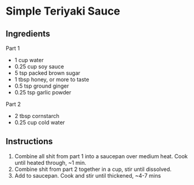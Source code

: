 # Simple Teriyaki Sauce
## Ingredients
Part 1
* 1 cup water
* 0.25 cup soy sauce
* 5 tsp packed brown sugar
* 1 tbsp honey, or more to taste
* 0.5 tsp ground ginger
* 0.25 tsp garlic powder

Part 2
* 2 tbsp cornstarch
* 0.25 cup cold water

## Instructions
1. Combine all shit from part 1 into a saucepan over medium heat. Cook until heated through, ~1 min.
3. Combine shit from part 2 together in a cup, stir until dissolved.
4. Add to saucepan. Cook and stir until thickened, ~4-7 mins